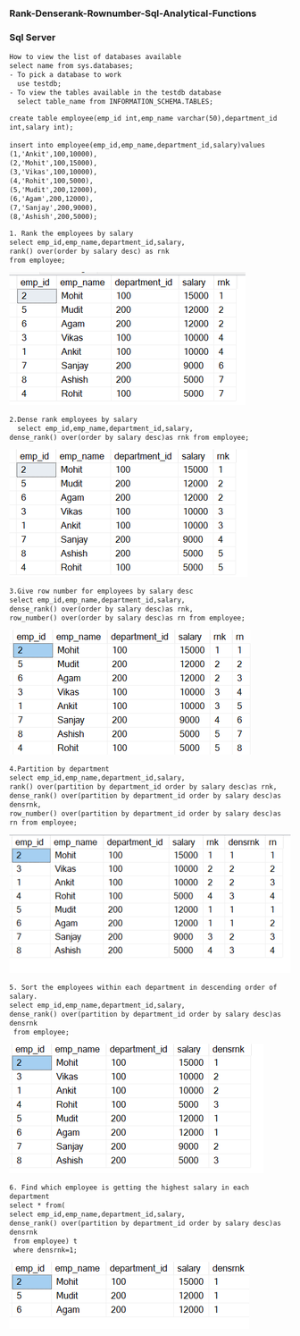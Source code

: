 ### Rank-Denserank-Rownumber-Sql-Analytical-Functions
### Sql Server
```
How to view the list of databases available
select name from sys.databases;
- To pick a database to work
  use testdb;
- To view the tables available in the testdb database
  select table_name from INFORMATION_SCHEMA.TABLES;
```
```
create table employee(emp_id int,emp_name varchar(50),department_id int,salary int);

insert into employee(emp_id,emp_name,department_id,salary)values
(1,'Ankit',100,10000),
(2,'Mohit',100,15000),
(3,'Vikas',100,10000),
(4,'Rohit',100,5000),
(5,'Mudit',200,12000),
(6,'Agam',200,12000),
(7,'Sanjay',200,9000),
(8,'Ashish',200,5000);

```
```
1. Rank the employees by salary
select emp_id,emp_name,department_id,salary,
rank() over(order by salary desc) as rnk
from employee;
```
![img alt](
https://github.com/nsankareswari-70/Rank-Denserank-Rownumber-Sql-Analytical-Functions/blob/9a382f122ff32497ea7083d83c85a93ef2e45a1a/sql1.png)
```
2.Dense rank employees by salary
  select emp_id,emp_name,department_id,salary,
dense_rank() over(order by salary desc)as rnk from employee;
```
![img alt](
https://github.com/nsankareswari-70/Rank-Denserank-Rownumber-Sql-Analytical-Functions/blob/795b52f56b6ce48ff3dd1182122a21192336d1b6/sql2.png)
```
3.Give row number for employees by salary desc
select emp_id,emp_name,department_id,salary,
dense_rank() over(order by salary desc)as rnk,
row_number() over(order by salary desc)as rn from employee;
```
![img alt](https://github.com/nsankareswari-70/Rank-Denserank-Rownumber-Sql-Analytical-Functions/blob/177616dec7b64b3fd97b5db8e2bff26fd4214920/sql3.png)

```
4.Partition by department
select emp_id,emp_name,department_id,salary,
rank() over(partition by department_id order by salary desc)as rnk,
dense_rank() over(partition by department_id order by salary desc)as densrnk,
row_number() over(partition by department_id order by salary desc)as rn from employee;
```
![img alt](https://github.com/nsankareswari-70/Rank-Denserank-Rownumber-Sql-Analytical-Functions/blob/1e42da2377ee16dfca83a20b4dc5fa59ea2720d9/sql4.png)

```
5. Sort the employees within each department in descending order of salary.
select emp_id,emp_name,department_id,salary,
dense_rank() over(partition by department_id order by salary desc)as densrnk
 from employee;
```
![img alt](
https://github.com/nsankareswari-70/Rank-Denserank-Rownumber-Sql-Analytical-Functions/blob/fb518669224c01128207072468a750cfc81aa54a/sql5.png)

```
6. Find which employee is getting the highest salary in each department
select * from(
select emp_id,emp_name,department_id,salary,
dense_rank() over(partition by department_id order by salary desc)as densrnk
 from employee) t
 where densrnk=1;
```
![img alt](
https://github.com/nsankareswari-70/Rank-Denserank-Rownumber-Sql-Analytical-Functions/blob/a3f9cff4abdaf02f0750c0b6e320736afc682c6b/sql6.png)


